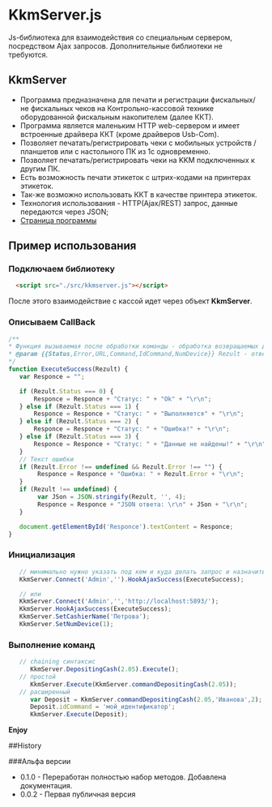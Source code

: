 # KkmServer.js

Js-библиотека для взаимодействия со специальным сервером, посредством
Ajax запросов. Дополнительные библиотеки не требуются.
 
##  KkmServer
 
- Программа предназначена для печати и регистрации фискальных/не фискальных чеков на Контрольно-кассовой технике оборудованной фискальным накопителем (далее ККТ).
- Программа является маленьким HTTP web-сервером и имеет встроенные драйвера ККТ (кроме драйверов Usb-Com).
- Позволяет печатать/регистрировать чеки с мобильных устройств / планшетов или с настольного ПК из 1с одновременно.
- Позволяет печатать/регистрировать чеки на KKM подключенных к другим ПК.
- Есть возможность печати этикеток с штрих-кодами на принтерах этикеток.
- Так-же возможно использовать ККТ в качестве принтера этикеток.
- Технология использования - HTTP(Ajax/REST) запрос, данные передаются через JSON;
- [Страница программы](https://kkmserver.ru/KkmServer)
 
## Пример использования

### Подключаем библиотеку
```html
  <script src="./src/kkmserver.js"></script>
```
После этого взаимодействие с кассой идет через объект **KkmServer**. 

### Описываем CallBack
```javascript
/**
* Функция вызываемая после обработки команды - обработка возвращаемых данных
* @param {{Status,Error,URL,Command,IdCommand,NumDevice}} Rezult - ответ ККM
*/
function ExecuteSuccess(Rezult) {
   var Responce = "";

   if (Rezult.Status === 0) {
       Responce = Responce + "Статус: " + "Ok" + "\r\n";
   } else if (Rezult.Status === 1) {
       Responce = Responce + "Статус: " + "Выполняется" + "\r\n";
   } else if (Rezult.Status === 2) {
       Responce = Responce + "Статус: " + "Ошибка!" + "\r\n";
   } else if (Rezult.Status === 3) {
       Responce = Responce + "Статус: " + "Данные не найдены!" + "\r\n";
   }
   // Текст ошибки
   if (Rezult.Error !== undefined && Rezult.Error !== "") {
        Responce = Responce + "Ошибка: " + Rezult.Error + "\r\n";
   }
   if (Rezult !== undefined) {
        var JSon = JSON.stringify(Rezult, '', 4);
        Responce = Responce + "JSON ответа: \r\n" + JSon + "\r\n";
   }

   document.getElementById('Responce').textContent = Responce;
}
```

### Инициализация  
```javascript
   // минимально нужно указать под кем и куда делать запрос и назначить обработчик 
   KkmServer.Connect('Admin','').HookAjaxSuccess(ExecuteSuccess);

   // или
   KkmServer.Connect('Admin','','http://localhost:5893/');
   KkmServer.HookAjaxSuccess(ExecuteSuccess);
   KkmServer.SetCashierName('Петрова');
   KkmServer.SetNumDevice(1);
```

### Выполнение команд
```javascript
   // chaining синтаксис
      KkmServer.DepositingCash(2.05).Execute();
   // простой 
      KkmServer.Execute(KkmServer.commandDepositingCash(2.05));
   // расширенный 
      var Deposit = KkmServer.commandDepositingCash(2.05,'Иванова',2);
      Deposit.idCommand = 'мой_идентификатор';
      KkmServer.Execute(Deposit);
```

**Enjoy**

##History

###Альфа версии
- 0.1.0 - Переработан полностью набор методов. Добавлена документация.   
- 0.0.2 - Первая публичная версия 

